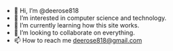 - 👋 Hi, I’m @deerose818
- 👀 I’m interested in computer science and technology.
- 🌱 I’m currently learning how this site works.
- 💞️ I’m looking to collaborate on everything.
- 📫 How to reach me deerose818@gmail.com

<!---
deerose818/deerose818 is a ✨ special ✨ repository because its `README.md` (this file) appears on your GitHub profile.
You can click the Preview link to take a look at your changes.
--->
